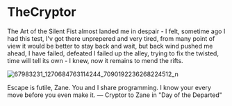 # TheCryptor

The Art of the Silent Fist almost landed me in despair - I felt, sometime ago I had this test, I'v got there unprepered and very tired, from many point of view it would be better to stay back and wait, but back wind pushed me ahead, I have failed, defeated I failed up the alley, trying to fix the twisted, time will tell its own - I knew, now it remains to mend the rifts.


![67983231_1270684763114244_7090192236268224512_n](https://user-images.githubusercontent.com/91435534/138620225-85b3f91c-c78c-4fd6-9084-e7437820bd1e.png)



Escape is futile, Zane. You and I share programming. I know your every move before you even make it.
— Cryptor to Zane in "Day of the Departed"
